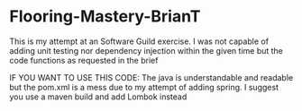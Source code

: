 # Flooring-Mastery-BrianT
This is my attempt at an Software Guild exercise. I was not capable of adding unit testing nor dependency injection within the given time but the code functions as requested in the brief

IF YOU WANT TO USE THIS CODE:
The java is understandable and readable but the pom.xml is a mess due to my attempt of adding spring. I suggest you use a maven build and add Lombok instead
